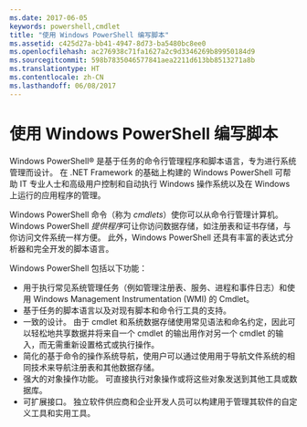 ```yaml
---
ms.date: 2017-06-05
keywords: powershell,cmdlet
title: "使用 Windows PowerShell 编写脚本"
ms.assetid: c425d27a-bb41-4947-8d73-ba5480bc8ee0
ms.openlocfilehash: ac276938c71fa1627a2c9d3346269b89950184d9
ms.sourcegitcommit: 598b7835046577841aea2211d613bb8513271a8b
ms.translationtype: HT
ms.contentlocale: zh-CN
ms.lasthandoff: 06/08/2017
---
```

# <a name="scripting-with-windows-powershell"></a>使用 Windows PowerShell 编写脚本

Windows PowerShell® 是基于任务的命令行管理程序和脚本语言，专为进行系统管理而设计。 在 .NET Framework 的基础上构建的 Windows PowerShell 可帮助 IT 专业人士和高级用户控制和自动执行 Windows 操作系统以及在 Windows 上运行的应用程序的管理。

Windows PowerShell 命令（称为 *cmdlets*）使你可以从命令行管理计算机。 Windows PowerShell *提供程序*可让你访问数据存储，如注册表和证书存储，与你访问文件系统一样方便。 此外，Windows PowerShell 还具有丰富的表达式分析器和完全开发的脚本语言。

Windows PowerShell 包括以下功能：

-   用于执行常见系统管理任务（例如管理注册表、服务、进程和事件日志）和使用 Windows Management Instrumentation (WMI) 的 Cmdlet。
-   基于任务的脚本语言以及对现有脚本和命令行工具的支持。
-   一致的设计。 由于 cmdlet 和系统数据存储使用常见语法和命名约定，因此可以轻松地共享数据并将来自一个 cmdlet 的输出用作对另一个 cmdlet 的输入，而无需重新设置格式或执行操作。
-   简化的基于命令的操作系统导航，使用户可以通过使用用于导航文件系统的相同技术来导航注册表和其他数据存储。
-   强大的对象操作功能。 可直接执行对象操作或将这些对象发送到其他工具或数据库。
-   可扩展接口。 独立软件供应商和企业开发人员可以构建用于管理其软件的自定义工具和实用工具。

